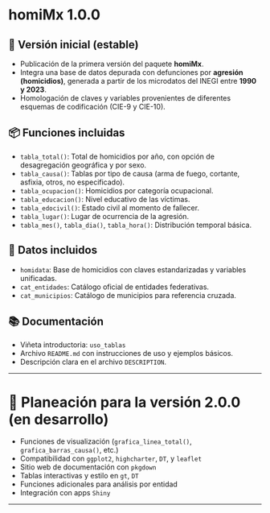 # homiMx 1.0.0

## 🎉 Versión inicial (estable)

- Publicación de la primera versión del paquete **homiMx**.
- Integra una base de datos depurada con defunciones por **agresión (homicidios)**, generada a partir de los microdatos del INEGI entre **1990 y 2023**.
- Homologación de claves y variables provenientes de diferentes esquemas de codificación (CIE-9 y CIE-10).

## 📦 Funciones incluidas

- `tabla_total()`: Total de homicidios por año, con opción de desagregación geográfica y por sexo.
- `tabla_causa()`: Tablas por tipo de causa (arma de fuego, cortante, asfixia, otros, no especificado).
- `tabla_ocupacion()`: Homicidios por categoría ocupacional.
- `tabla_educacion()`: Nivel educativo de las víctimas.
- `tabla_edocivil()`: Estado civil al momento de fallecer.
- `tabla_lugar()`: Lugar de ocurrencia de la agresión.
- `tabla_mes()`, `tabla_dia()`, `tabla_hora()`: Distribución temporal básica.

## 📂 Datos incluidos

- `homidata`: Base de homicidios con claves estandarizadas y variables unificadas.
- `cat_entidades`: Catálogo oficial de entidades federativas.
- `cat_municipios`: Catálogo de municipios para referencia cruzada.

## 📚 Documentación

- Viñeta introductoria: `uso_tablas`
- Archivo `README.md` con instrucciones de uso y ejemplos básicos.
- Descripción clara en el archivo `DESCRIPTION`.

---

# 🔭 Planeación para la versión 2.0.0 (en desarrollo)

- Funciones de visualización (`grafica_linea_total()`, `grafica_barras_causa()`, etc.)
- Compatibilidad con `ggplot2`, `highcharter`, `DT`, y `leaflet`
- Sitio web de documentación con `pkgdown`
- Tablas interactivas y estilo en `gt`, `DT`
- Funciones adicionales para análisis por entidad
- Integración con apps `Shiny`

---

